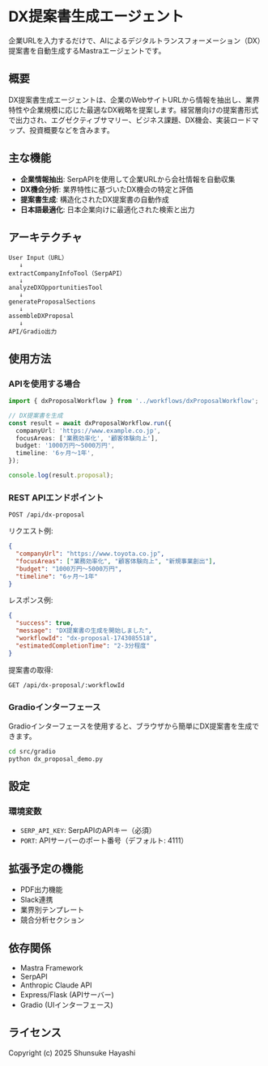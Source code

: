 # DX提案書生成エージェント

企業URLを入力するだけで、AIによるデジタルトランスフォーメーション（DX）提案書を自動生成するMastraエージェントです。

## 概要

DX提案書生成エージェントは、企業のWebサイトURLから情報を抽出し、業界特性や企業規模に応じた最適なDX戦略を提案します。経営層向けの提案書形式で出力され、エグゼクティブサマリー、ビジネス課題、DX機会、実装ロードマップ、投資概要などを含みます。

## 主な機能

- **企業情報抽出**: SerpAPIを使用して企業URLから会社情報を自動収集
- **DX機会分析**: 業界特性に基づいたDX機会の特定と評価
- **提案書生成**: 構造化されたDX提案書の自動作成
- **日本語最適化**: 日本企業向けに最適化された検索と出力

## アーキテクチャ

```
User Input（URL）
   ↓
extractCompanyInfoTool（SerpAPI）
   ↓
analyzeDXOpportunitiesTool
   ↓
generateProposalSections
   ↓
assembleDXProposal
   ↓
API/Gradio出力
```

## 使用方法

### APIを使用する場合

```typescript
import { dxProposalWorkflow } from '../workflows/dxProposalWorkflow';

// DX提案書を生成
const result = await dxProposalWorkflow.run({
  companyUrl: 'https://www.example.co.jp',
  focusAreas: ['業務効率化', '顧客体験向上'],
  budget: '1000万円〜5000万円',
  timeline: '6ヶ月〜1年',
});

console.log(result.proposal);
```

### REST APIエンドポイント

```
POST /api/dx-proposal
```

リクエスト例:
```json
{
  "companyUrl": "https://www.toyota.co.jp",
  "focusAreas": ["業務効率化", "顧客体験向上", "新規事業創出"],
  "budget": "1000万円〜5000万円",
  "timeline": "6ヶ月〜1年"
}
```

レスポンス例:
```json
{
  "success": true,
  "message": "DX提案書の生成を開始しました",
  "workflowId": "dx-proposal-1743085518",
  "estimatedCompletionTime": "2-3分程度"
}
```

提案書の取得:
```
GET /api/dx-proposal/:workflowId
```

### Gradioインターフェース

Gradioインターフェースを使用すると、ブラウザから簡単にDX提案書を生成できます。

```bash
cd src/gradio
python dx_proposal_demo.py
```

## 設定

### 環境変数

- `SERP_API_KEY`: SerpAPIのAPIキー（必須）
- `PORT`: APIサーバーのポート番号（デフォルト: 4111）

## 拡張予定の機能

- PDF出力機能
- Slack連携
- 業界別テンプレート
- 競合分析セクション

## 依存関係

- Mastra Framework
- SerpAPI
- Anthropic Claude API
- Express/Flask (APIサーバー)
- Gradio (UIインターフェース)

## ライセンス

Copyright (c) 2025 Shunsuke Hayashi
